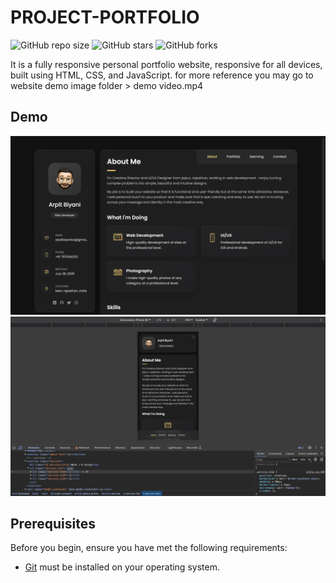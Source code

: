 # PROJECT-PORTFOLIO
![GitHub repo size](https://img.shields.io/github/repo-size/arpitbiyaniazz/PROJECT-PORTFOLIO)
![GitHub stars](https://img.shields.io/github/stars/arpitbiyaniazz/PROJECT-PORTFOLIO?style=social)
![GitHub forks](https://img.shields.io/github/forks/arpitbiyaniazz/PROJECT-PORTFOLIO?style=social)

It is a fully responsive personal portfolio website, responsive for all devices, built using HTML, CSS, and JavaScript.
for more reference you may go to website demo image folder > demo video.mp4

## Demo

![ Desktop Demo](./website-demo-image/desktop.png "Desktop Demo")
![ Mobile Demo](./website-demo-image/mobile.png "Mobile Demo")

## Prerequisites

Before you begin, ensure you have met the following requirements:

* [Git](https://git-scm.com/downloads "Download Git") must be installed on your operating system.
